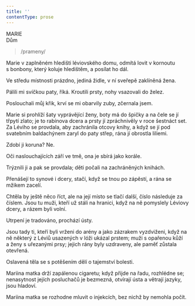```yaml
---
title: ''
contentType: prose
---
```


<section>

MARIE  
Dům

> /prameny/

Marie v zaplněném hledišti léviovského domu, odmítá lovit v kornoutu s bonbony, který koluje hledištěm, a posílat ho dál.

Ve středu místnosti prázdno, jediná židle, v ní sveřepě zaklíněná žena.

</section>

<section>

Pálili mi svíčkou paty, říká. Kroutili prsty, nohy vsazovali do želez.

Poslouchali můj křik, krví se mi obarvily zuby, zčernala jsem.

</section>

<section>

Marie si prohlíží šaty vyprávějící ženy, boty má do špičky a na čele se jí třpytí zlato; je to rabínova dcera a prsty jí zpráchnivěly v roce šestnáct set. Za Léviho se provdala, aby zachránila otcovy knihy, a když se jí pod svatebním baldachýnem zaryl do paty střep, rána jí obrostla liliemi.

Zdobí ji koruna? Ne.

Oči naslouchajících září ve tmě, ona je sbírá jako korále.

</section>

<section>

Trýznili ji a pak se provdala; děti počali na zachráněných knihách.

</section>

<section>

Přenášejí to synové i dcery, stačí, když se tnou po zápěstí, a rána se mžikem zacelí.

</section>

<section>

Chtěla by ještě něco říct, ale na její místo se tlačí další, číslo následuje za číslem. Jsou tu muži, kteří už stáli na hranici, když na ně pomyslely Léviovy dcery, a rázem byli volní.

</section>

<section>

Utrpení je tradováno, prochází ústy.

</section>

<section>

Jsou tady ti, kteří byli vrženi do arény a jako zázrakem vyzdviženi, když na ně některý z Léviů usazených v lóži ukázal prstem; muži s opařenou kůží a ženy s uřezanými prsy; jejich rány byly uzdraveny, ale paměť zůstala otevřená.

Oslavená těla se s potěšením dělí o tajemství bolesti.

</section>

<section>

Mariina matka drží zapálenou cigaretu; když přijde na řadu, rozhlédne se; nenasytnost jejích posluchačů je bezmezná, otvírají ústa a větrají jazyky, jsou hladoví.

Mariina matka se rozhodne mluvit o injekcích, bez nichž by nemohla počít.

</section>
